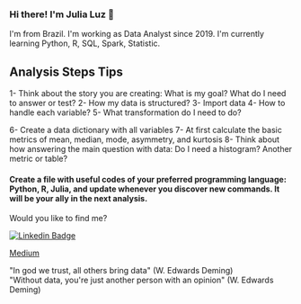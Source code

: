 
### Hi there! I'm Julia Luz 👋

I'm from Brazil. I'm working as Data Analyst since 2019.
I'm currently learning Python, R, SQL, Spark, Statistic.

## Analysis Steps Tips

1- Think about the story you are creating: What is my goal? What do I need to answer or test?
2- How my data is structured?
3- Import data
4- How to handle each variable?
5- What transformation do I need to do?

6- Create a data dictionary with all variables
7- At first calculate the basic metrics of mean, median, mode, asymmetry, and kurtosis
8- Think about how answering the main question with data: Do I need a histogram? Another metric or table?

#### Create a file with useful codes of your preferred programming language: Python, R, Julia, and update whenever you discover new commands. It will be your ally in the next analysis.



Would you like to find me?

[![Linkedin Badge](https://img.shields.io/badge/-LinkedIn-blue?style=flat-square&logo=Linkedin&logoColor=white&link=https://www.linkedin.com/in/ricardo-guizi)](https://www.linkedin.com/in/juliamluz)

[Medium](https://medium.com/@juliamoreira.luz)

"In god we trust, all others bring data" (W. Edwards Deming) <br>
"Without data, you're just another person with an opinion" (W. Edwards Deming)
